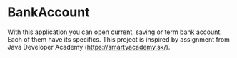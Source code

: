 # BankAccount
With this application you can open current, saving or term bank account. Each of them have its specifics. This project is inspired by assignment from Java Developer Academy (https://smartyacademy.sk/).
